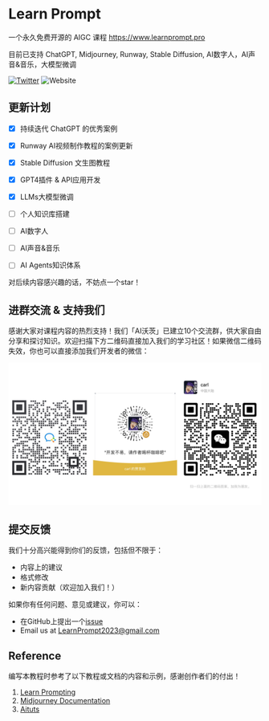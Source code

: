 # Learn Prompt

一个永久免费开源的 AIGC 课程 https://www.learnprompt.pro

目前已支持 ChatGPT, Midjourney, Runway, Stable Diffusion, AI数字人，AI声音&音乐，大模型微调

[![Twitter](https://img.shields.io/twitter/url?label=Follow%20%40aiwarts&style=social&url=https%3A%2F%2Ftwitter.com%2Flearnprompting)](https://twitter.com/aiwarts?s=21&t=bh5DcWYZX2rSeis-DiWzvA)
![Website](https://img.shields.io/website?down_message=offline%20%3A%28&up_message=learnprompt.pro&url=https%3A%2F%2Flearnprompting.org)

## 更新计划

- [X] 持续迭代 ChatGPT 的优秀案例
- [X] Runway AI视频制作教程的案例更新
- [X] Stable Diffusion 文生图教程
- [X] GPT4插件 & API应用开发
- [X] LLMs大模型微调
- [ ] 个人知识库搭建
- [ ] AI数字人
- [ ] AI声音&音乐
- [ ] AI Agents知识体系


对后续内容感兴趣的话，不妨点一个star！

## 进群交流 & 支持我们

感谢大家对课程内容的热烈支持！我们「AI沃茨」已建立10个交流群，供大家自由分享和探讨知识。欢迎扫描下方二维码直接加入我们的学习社区！如果微信二维码失效，你也可以直接添加我们开发者的微信：

<!-- |交流群 | 支持追更 | 开发者 |
|--|--|--|
|![Kyrie](./static/img/group.jpg) |![vx](./static/img/vx.jpg) |![Carl](./static/img/Carl.jpg) | -->

![contact](./static/img/contact.jpg)

## 提交反馈

我们十分高兴能得到你们的反馈，包括但不限于：

- 内容上的建议
- 格式修改
- 新内容贡献（欢迎加入我们！）

如果你有任何问题、意见或建议，你可以：
  - 在GitHub上提出一个[issue](https://github.com/LearnPrompt/LearnPrompt/issues)
  - Email us at [LearnPrompt2023@gmail.com](mailto:LearnPrompt2023@gmail.com)

## Reference

编写本教程时参考了以下教程或文档的内容和示例，感谢创作者们的付出！

1. [Learn Prompting](https://learnprompting.org/zh-Hans/)
2. [Midjourney Documentation](https://docs.midjourney.com/)
3. [Aituts](https://aituts.com/)